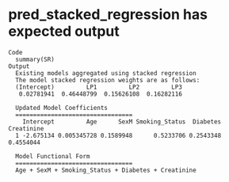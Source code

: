 # pred_stacked_regression has expected output

    Code
      summary(SR)
    Output
      Existing models aggregated using stacked regression
      The model stacked regression weights are as follows: 
      (Intercept)         LP1         LP2         LP3 
       0.02781941  0.46448799  0.15626108  0.16282116 
      
      Updated Model Coefficients 
      ================================= 
        Intercept         Age      SexM Smoking_Status  Diabetes Creatinine
      1 -2.675134 0.005345728 0.1589948      0.5233706 0.2543348  0.4554044
      
      Model Functional Form 
      ================================= 
      Age + SexM + Smoking_Status + Diabetes + Creatinine

